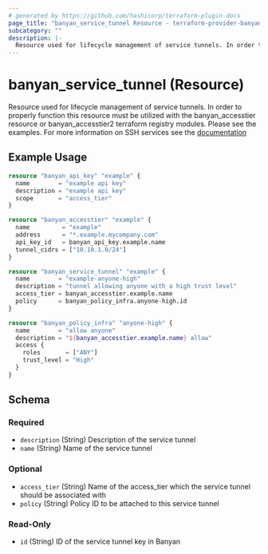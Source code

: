 ```yaml
---
# generated by https://github.com/hashicorp/terraform-plugin-docs
page_title: "banyan_service_tunnel Resource - terraform-provider-banyan"
subcategory: ""
description: |-
  Resource used for lifecycle management of service tunnels. In order to properly function this resource must be utilized with the banyanaccesstier resource or banyanaccesstier2 terraform registry modules. Please see the examples. For more information on SSH services see the documentation https://docs.banyansecurity.io/docs/feature-guides/service-tunnels/
---
```


# banyan_service_tunnel (Resource)

Resource used for lifecycle management of service tunnels. In order to properly function this resource must be utilized with the banyan_accesstier resource or banyan_accesstier2 terraform registry modules. Please see the examples. For more information on SSH services see the [documentation](https://docs.banyansecurity.io/docs/feature-guides/service-tunnels/)

## Example Usage

```terraform
resource "banyan_api_key" "example" {
  name        = "example api key"
  description = "example api key"
  scope       = "access_tier"
}

resource "banyan_accesstier" "example" {
  name         = "example"
  address      = "*.example.mycompany.com"
  api_key_id   = banyan_api_key.example.name
  tunnel_cidrs = ["10.10.1.0/24"]
}

resource "banyan_service_tunnel" "example" {
  name        = "example-anyone-high"
  description = "tunnel allowing anyone with a high trust level"
  access_tier = banyan_accesstier.example.name
  policy      = banyan_policy_infra.anyone-high.id
}

resource "banyan_policy_infra" "anyone-high" {
  name        = "allow anyone"
  description = "${banyan_accesstier.example.name} allow"
  access {
    roles       = ["ANY"]
    trust_level = "High"
  }
}
```

<!-- schema generated by tfplugindocs -->
## Schema

### Required

- `description` (String) Description of the service tunnel
- `name` (String) Name of the service tunnel

### Optional

- `access_tier` (String) Name of the access_tier which the service tunnel should be associated with
- `policy` (String) Policy ID to be attached to this service tunnel

### Read-Only

- `id` (String) ID of the service tunnel key in Banyan


